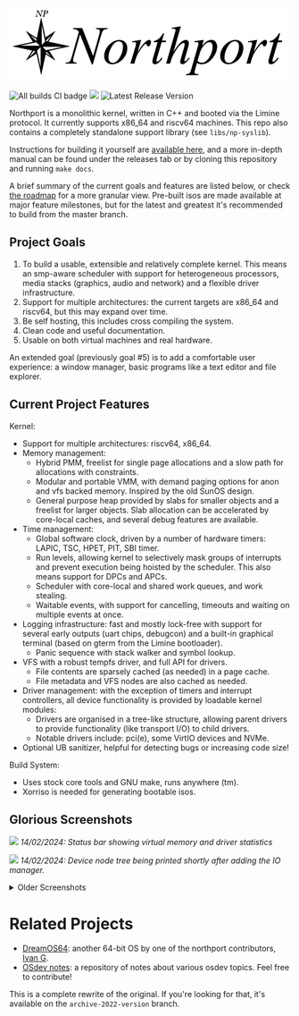 ![Huge stylish northport banner](docs/images/banner.png)

![All builds CI badge](https://github.com/DeanoBurrito/northport/actions/workflows/build-tests.yml/badge.svg) ![](https://tokei.rs/b1/github/DeanoBurrito/northport?category=code)
![Latest Release Version](https://img.shields.io/github/v/tag/deanoburrito/northport?label=Latest%20Release&style=plastic)

Northport is a monolithic kernel, written in C++ and booted via the Limine protocol. It currently supports x86_64 and riscv64 machines. This repo also contains a completely standalone support library (see `libs/np-syslib`).

Instructions for building it yourself are [available here](docs/Building.md), and a more in-depth manual can be found under the releases tab or by cloning this repository and running `make docs`.

A brief summary of the current goals and features are listed below, or check [the roadmap](docs/Roadmap.md) for a more granular view. Pre-built isos are made available at major feature milestones, but for the latest and greatest it's recommended to build from the master branch.

## Project Goals
1) To build a usable, extensible and relatively complete kernel. This means an smp-aware scheduler with support for heterogeneous processors, media stacks (graphics, audio and network) and a flexible driver infrastructure.
2) Support for multiple architectures: the current targets are x86_64 and riscv64, but this may expand over time.
3) Be self hosting, this includes cross compiling the system.
4) Clean code and useful documentation.
5) Usable on both virtual machines and real hardware.

An extended goal (previously goal #5) is to add a comfortable user experience: a window manager, basic programs like a text editor and file explorer.

## Current Project Features
Kernel:
- Support for multiple architectures: riscv64, x86_64.
- Memory management:
    - Hybrid PMM, freelist for single page allocations and a slow path for allocations with constraints.
    - Modular and portable VMM, with demand paging options for anon and vfs backed memory. Inspired by the old SunOS design.
    - General purpose heap provided by slabs for smaller objects and a freelist for larger objects. Slab allocation can be accelerated by core-local caches, and several debug features are available.
- Time management:
    - Global software clock, driven by a number of hardware timers: LAPIC, TSC, HPET, PIT, SBI timer.
    - Run levels, allowing kernel to selectively mask groups of interrupts and prevent execution being hoisted by the scheduler. This also means support for DPCs and APCs.
    - Scheduler with core-local and shared work queues, and work stealing.
    - Waitable events, with support for cancelling, timeouts and waiting on multiple events at once.
- Logging infrastructure: fast and mostly lock-free with support for several early outputs (uart chips, debugcon) and a built-in graphical terminal (based on gterm from the Limine bootloader).
    - Panic sequence with stack walker and symbol lookup.
- VFS with a robust tempfs driver, and full API for drivers.
    - File contents are sparsely cached (as needed) in a page cache.
    - File metadata and VFS nodes are also cached as needed.
- Driver management: with the exception of timers and interrupt controllers, all device functionality is provided by loadable kernel modules:
    - Drivers are organised in a tree-like structure, allowing parent drivers to provide functionality (like transport I/O) to child drivers.
    - Notable drivers include: pci(e), some VirtIO devices and NVMe.
- Optional UB sanitizer, helpful for detecting bugs or increasing code size!

Build System:
- Uses stock core tools and GNU make, runs anywhere (tm).
- Xorriso is needed for generating bootable isos.

## Glorious Screenshots
![](https://github.com/DeanoBurrito/northport/assets/12033165/4ae74153-07c7-4896-846d-ead44fc956fe)
*14/02/2024: Status bar showing virtual memory and driver statistics*

![](https://github.com/DeanoBurrito/northport/assets/12033165/bc3cb9a0-5911-46a0-9837-e76a1f9ea86d)
*14/02/2024: Device node tree being printed shortly after adding the IO manager.*

<details>
<summary>Older Screenshots</summary>

![](https://github.com/DeanoBurrito/northport/assets/12033165/95c61e2b-3c8e-435c-8ee4-6e066e29fb0a)
*11/10/2023: Kernel panic while loading a malformed driver from the initdisk.*

![](https://user-images.githubusercontent.com/12033165/202898511-7e10e72c-6cfa-4f30-b7a5-3173dac36199.png)
*20/11/2022: x86 and riscv kernels running side by side in qemu.*
</details>

# Related Projects
- [DreamOS64](https://github.com/dreamos82/Dreamos64): another 64-bit OS by one of the northport contributors, [Ivan G](https://github.com/dreamos82). 
- [OSdev notes](https://github.com/dreamos82/Osdev-Notes): a repository of notes about various osdev topics. Feel free to contribute!

This is a complete rewrite of the original. If you're looking for that, it's available on the `archive-2022-version` branch.

